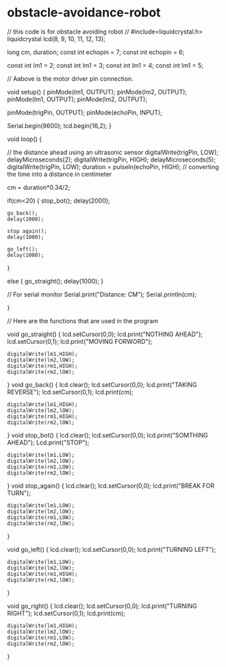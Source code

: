 # obstacle-avoidance-robot
// this code is for obstacle avoiding robot
//
#include<liquidcrystal.h>
liquidcrystal lcd(8, 9, 10, 11, 12, 13);

long cm, duration;
const int echopin = 7;
const int echopin = 6;

const int lm1 = 2;
const int lm1 = 3;
const int lm1 = 4;
const int lm1 = 5;

// Aabove is the motor driver pin connection.

void setup()
{
  pinMode(lm1, OUTPUT);
  pinMode(lm2, OUTPUT);
  pinMode(lm1, OUTPUT);
  pinMode(lm2, OUTPUT);
  
  pinMode(trigPin, OUTPUT);
  pinMode(echoPin, INPUT);
  
  Serial.begin(9600);
  lcd.begin(16,2);
}

void loop()
{ 
  
  // the distance ahead using an ultrasonic sensor
  digitalWrite(trigPin, LOW);
  delayMicroseconds(2);
  digitalWrite(trigPin, HIGH);
  delayMicroseconds(5);
  digitalWrite(trigPin, LOW);
  duration = pulseIn(echoPin, HIGH);
// converting the time into a distance in centimeter
  
  cm = duration*0.34/2;
  
  if(cm<20)
  {
    stop_bot();
    delay(2000);
    
    go_back();
    delay(2000);
    
    stop again();
    delay(1000);
    
    go_left();
    delay(1000);
  }
  
  else
  {
    go_straight();
    delay(1000);
  }
  
// For serial monitor
  Serial.print("Distance: CM");
  Serial.println(cm);
  
}

// Here are the functions that are used in the program

void go_straight()
{
  lcd.setCursor(0,0);
  lcd.print("NOTHING AHEAD");
  lcd.setCursor(0,1);
  lcd.print("MOVING FORWORD");
  
    digitalWrite(lm1,HIGH);
    digitalWrite(lm2,lOW);                                                                          
    digitalWrite(rm1,HIGH);
    digitalWrite(rm2,lOW);
}
void go_back()
{
  lcd.clear();
  lcd.setCursor(0,0);
  lcd.print("TAKING REVERSE");
  lcd.setCursor(0,1);
  lcd.print(cm);
  
    digitalWrite(lm1,HIGH);
    digitalWrite(lm2,lOW);                                                                          
    digitalWrite(rm1,HIGH);
    digitalWrite(rm2,lOW);
}
void stop_bot()
{
  lcd.clear();
  lcd.setCursor(0,0);
  lcd.print("SOMTHING AHEAD");
  Lcd.print("STOP");
  
    digitalWrite(lm1,LOW);
    digitalWrite(lm2,lOW);                                                                          
    digitalWrite(rm1,LOW);
    digitalWrite(rm2,lOW);
}
void stop_again()
{
  lcd.clear();
  lcd.setCursor(0,0);
  lcd.print("BREAK FOR TURN");
  
    digitalWrite(lm1,LOW);
    digitalWrite(lm2,lOW);                                                                          
    digitalWrite(rm1,LOW);
    digitalWrite(rm2,lOW);
}

void go_left()
{
  lcd.clear();
  lcd.setCursor(0,0);
  lcd.print("TURNING LEFT");
  
    digitalWrite(lm1,LOW);
    digitalWrite(lm2,lOW);                                                                          
    digitalWrite(rm1,HIGH);
    digitalWrite(rm2,lOW);
}
  
void go_right()
{
  lcd.clear();
  lcd.setCursor(0,0);
  lcd.print("TURNING RIGHT");
  lcd.setCursor(0,1);
  lcd.print(cm);
  
    digitalWrite(lm1,HIGH);
    digitalWrite(lm2,lOW);                                                                          
    digitalWrite(rm1,LOW);
    digitalWrite(rm2,lOW);
}
  
